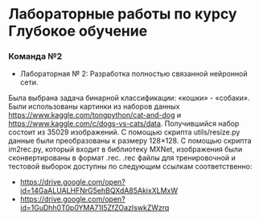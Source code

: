# Лабораторные работы по курсу Глубокое обучение

### Команда №2

* Лабораторная № 2: Разработка полностью связанной нейронной сети.

Была выбрана задача бинарной классификации: «кошки» - «собаки». Были использованы картинки из наборов данных https://www.kaggle.com/tongpython/cat-and-dog и https://www.kaggle.com/c/dogs-vs-cats/data.
Получившийся набор состоит из 35029 изображений. С помощью скрипта utils/resize.py данные были преобразованы к размеру 128×128. С помощью скрипта im2rec.py, который входит в библиотеку MXNet, изображения были сконвертированы в формат .rec.
.rec файлы для тренировочной и тестовой выборок доступны по следующим ссылкам соответственно:
* https://drive.google.com/open?id=14GaALUALHFNrG5ehBQXdA85AkixXLMxW
* https://drive.google.com/open?id=1GuDhh0T0p0YMA71I5ZfZOazIswkZWzrq
